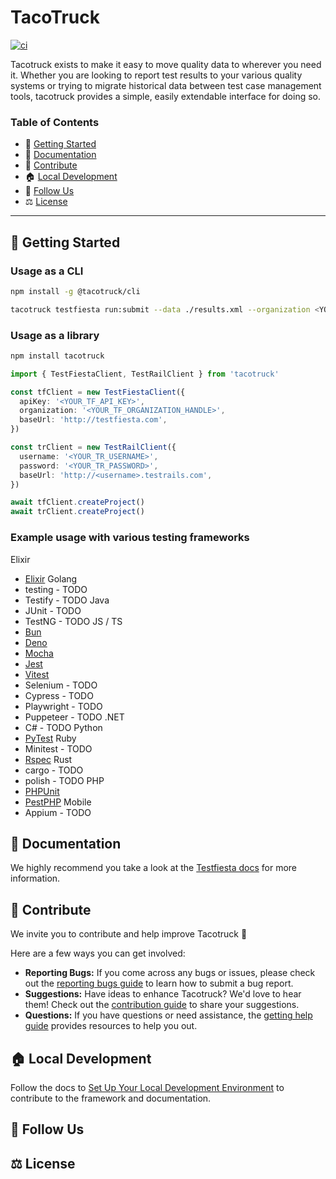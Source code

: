 # TacoTruck

[![ci](https://github.com/testfiesta/tacotruck/actions/workflows/ci.yml/badge.svg)](https://github.com/testfiesta/tacotruck/actions/workflows/ci.yml)

Tacotruck exists to make it easy to move quality data to wherever you need it. Whether you are looking to report test results to your various quality systems or trying to migrate historical data between test case management tools, tacotruck provides a simple, easily extendable interface for doing so.

### Table of Contents

- 🚀 [Getting Started](#getting-started)
- 📖 [Documentation](#documentation)
- 💙 [Contribute](#contribute)
- 🏠 [Local Development](#local-development)
- 🔗 [Follow Us](#follow-us)
- ⚖️ [License](#license)

---

## <a name="getting-started">🚀 Getting Started</a>

### Usage as a CLI

```bash
npm install -g @tacotruck/cli
```

```bash
tacotruck testfiesta run:submit --data ./results.xml --organization <YOUR_ORG_HANDLE> --token <YOUR_TF_TOKEN> --project <YOUR_PROJECT_KEY>
```

### Usage as a library

```bash
npm install tacotruck
```

```typescript
import { TestFiestaClient, TestRailClient } from 'tacotruck'

const tfClient = new TestFiestaClient({
  apiKey: '<YOUR_TF_API_KEY>',
  organization: '<YOUR_TF_ORGANIZATION_HANDLE>',
  baseUrl: 'http://testfiesta.com',
})

const trClient = new TestRailClient({
  username: '<YOUR_TR_USERNAME>',
  password: '<YOUR_TR_PASSWORD>',
  baseUrl: 'http://<username>.testrails.com',
})

await tfClient.createProject()
await trClient.createProject()
```

### Example usage with various testing frameworks
Elixir
- [Elixir](https://github.com/testfiesta/demo-elixir-tf)
Golang
- testing - TODO
- Testify - TODO
Java
- JUnit - TODO
- TestNG - TODO
JS / TS
- [Bun](https://github.com/testfiesta/demo-bun-tf)
- [Deno](https://github.com/testfiesta/demo-deno-tf)
- [Mocha](https://github.com/testfiesta/demo-mocha-tf)
- [Jest](https://github.com/testfiesta/demo-jest-tf)
- [Vitest](https://github.com/testfiesta/demo-vitest-tf)
- Selenium - TODO
- Cypress - TODO
- Playwright - TODO
- Puppeteer - TODO
.NET
- C# - TODO
Python
- [PyTest](https://github.com/testfiesta/demo-pytest-tf)
Ruby
- Minitest - TODO
- [Rspec](https://github.com/testfiesta/demo-rspec-tf)
Rust
- cargo - TODO
- polish - TODO
PHP
- [PHPUnit](https://github.com/testfiesta/demo-phpunit-tf)
- [PestPHP](https://github.com/testfiesta/demo-pestphp-tf)
Mobile
- Appium - TODO




## <a name="documentation">📖 Documentation</a>

We highly recommend you take a look at the [Testfiesta docs](https://docs.testfieta.com) for more information.

## <a name="contribute">💙 Contribute</a>

We invite you to contribute and help improve Tacotruck 💙

Here are a few ways you can get involved:

- **Reporting Bugs:** If you come across any bugs or issues, please check out the [reporting bugs guide](https://docs.testfiesta.com/community/reporting-bugs) to learn how to submit a bug report.
- **Suggestions:** Have ideas to enhance Tacotruck? We'd love to hear them! Check out the [contribution guide](https://docs.testfiesta.com/tacotruck/community/contributions#guide) to share your suggestions.
- **Questions:** If you have questions or need assistance, the [getting help guide](https://docs.testfiesta.com/tacotruck/community/getting-help) provides resources to help you out.

## <a name="local-development">🏠 Local Development</a>

Follow the docs to [Set Up Your Local Development Environment](https://docs.testfiesta.com/tacotruck/community/contributions#setup) to contribute to the framework and documentation.

## <a name="follow-us">🔗 Follow Us</a>

## <a name="license">⚖️ License</a>

